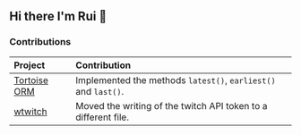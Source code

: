 ## Hi there I'm Rui 👋
### Contributions
| Project | Contribution |
| :--- | :--- |
| [Tortoise ORM](https://github.com/tortoise/tortoise-orm) | Implemented the methods `latest()`, `earliest()` and `last()`. |
| [wtwitch](https://github.com/krathalan/wtwitch) | Moved the writing of the twitch API token to a different file. |
